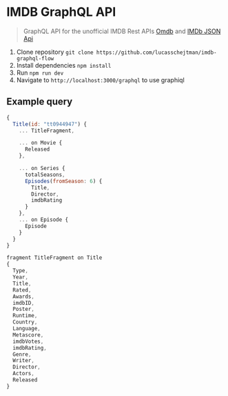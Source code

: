 IMDB GraphQL API
====================

> GraphQL API for the unofficial IMDB Rest APIs [Omdb](https://www.omdbapi.com) and [IMDb JSON Api](http://imdb.wemakesites.net/)

1. Clone repository `git clone https://github.com/lucasschejtman/imdb-graphql-flow`
2. Install dependencies `npm install`
3. Run `npm run dev`
4. Navigate to `http://localhost:3000/graphql` to use graphiql


## Example query

```javascript
{
  Title(id: "tt0944947") {
    ... TitleFragment,

    ... on Movie {
      Released
    },

    ... on Series {
      totalSeasons,
      Episodes(fromSeason: 6) {
        Title,
        Director,
        imdbRating
      }
    },
    ... on Episode {
      Episode
    }
  }
}

fragment TitleFragment on Title
{
  Type,
  Year,
  Title,
  Rated,
  Awards,
  imdbID,
  Poster,
  Runtime,
  Country,
  Language,
  Metascore,
  imdbVotes,
  imdbRating,
  Genre,
  Writer,
  Director,
  Actors,
  Released
}
```
